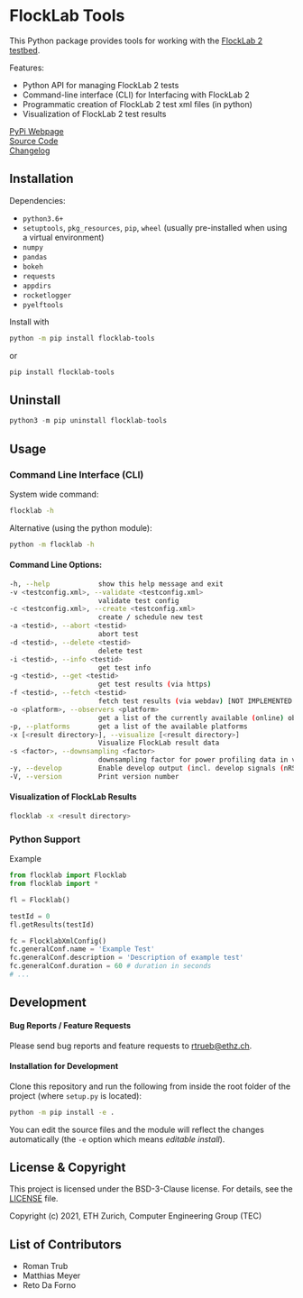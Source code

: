 # FlockLab Tools

This Python package provides tools for working with the [FlockLab 2 testbed](https://flocklab.ethz.ch/). 

Features:
* Python API for managing FlockLab 2 tests
* Command-line interface (CLI) for Interfacing with FlockLab 2
* Programmatic creation of FlockLab 2 test xml files (in python)
* Visualization of FlockLab 2 test results

[PyPi Webpage](https://pypi.org/project/flocklab-tools/)  
[Source Code](https://gitlab.ethz.ch/tec/public/flocklab/flocklab-tools)  
[Changelog](https://gitlab.ethz.ch/tec/public/flocklab/flocklab-tools/-/blob/master/CHANGELOG.md)

## Installation

Dependencies:
* `python3.6+`
* `setuptools`, `pkg_resources`, `pip`, `wheel` (usually pre-installed when using a virtual environment)
* `numpy`
* `pandas`
* `bokeh`
* `requests`
* `appdirs`
* `rocketlogger`
* `pyelftools`

Install with
```sh
python -m pip install flocklab-tools
```
or
```sh
pip install flocklab-tools
```

## Uninstall
```python
python3 -m pip uninstall flocklab-tools
```


## Usage

### Command Line Interface (CLI)
System wide command:
```sh
flocklab -h
```

Alternative (using the python module):
```sh
python -m flocklab -h
```

#### Command Line Options:
```sh
-h, --help            show this help message and exit
-v <testconfig.xml>, --validate <testconfig.xml>
                      validate test config
-c <testconfig.xml>, --create <testconfig.xml>
                      create / schedule new test
-a <testid>, --abort <testid>
                      abort test
-d <testid>, --delete <testid>
                      delete test
-i <testid>, --info <testid>
                      get test info
-g <testid>, --get <testid>
                      get test results (via https)
-f <testid>, --fetch <testid>
                      fetch test results (via webdav) [NOT IMPLEMENTED YET!]
-o <platform>, --observers <platform>
                      get a list of the currently available (online) observers
-p, --platforms       get a list of the available platforms
-x [<result directory>], --visualize [<result directory>]
                      Visualize FlockLab result data
-s <factor>, --downsampling <factor>
                      downsampling factor for power profiling data in visualization
-y, --develop         Enable develop output (incl. develop signals (nRST, PPS) in visualization)
-V, --version         Print version number
```

#### Visualization of FlockLab Results

```sh
flocklab -x <result directory>
```


### Python Support
Example 
```python
from flocklab import Flocklab
from flocklab import *

fl = Flocklab()

testId = 0
fl.getResults(testId)

fc = FlocklabXmlConfig()
fc.generalConf.name = 'Example Test'
fc.generalConf.description = 'Description of example test'
fc.generalConf.duration = 60 # duration in seconds
# ...
```

## Development

#### Bug Reports / Feature Requests
Please send bug reports and feature requests to rtrueb@ethz.ch. 

#### Installation for Development 

Clone this repository and run the following from inside the root folder of the project (where `setup.py` is located):

```sh
python -m pip install -e .
```

You can edit the source files and the module will reflect the changes automatically (the `-e` option which means _editable install_).

## License & Copyright
This project is licensed under the BSD-3-Clause license. For details, see the  [LICENSE](https://gitlab.ethz.ch/tec/public/flocklab/flocklab-tools/-/blob/master/LICENSE) file.

Copyright (c) 2021, ETH Zurich, Computer Engineering Group (TEC)

## List of Contributors
* Roman Trub
* Matthias Meyer
* Reto Da Forno
